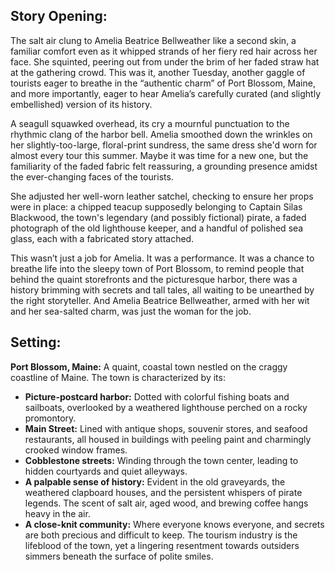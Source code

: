 ## Story Opening:

The salt air clung to Amelia Beatrice Bellweather like a second skin, a familiar comfort even as it whipped strands of her fiery red hair across her face. She squinted, peering out from under the brim of her faded straw hat at the gathering crowd. This was it, another Tuesday, another gaggle of tourists eager to breathe in the “authentic charm” of Port Blossom, Maine, and more importantly, eager to hear Amelia’s carefully curated (and slightly embellished) version of its history.

A seagull squawked overhead, its cry a mournful punctuation to the rhythmic clang of the harbor bell. Amelia smoothed down the wrinkles on her slightly-too-large, floral-print sundress, the same dress she'd worn for almost every tour this summer. Maybe it was time for a new one, but the familiarity of the faded fabric felt reassuring, a grounding presence amidst the ever-changing faces of the tourists.

She adjusted her well-worn leather satchel, checking to ensure her props were in place: a chipped teacup supposedly belonging to Captain Silas Blackwood, the town's legendary (and possibly fictional) pirate, a faded photograph of the old lighthouse keeper, and a handful of polished sea glass, each with a fabricated story attached.

This wasn’t just a job for Amelia. It was a performance. It was a chance to breathe life into the sleepy town of Port Blossom, to remind people that behind the quaint storefronts and the picturesque harbor, there was a history brimming with secrets and tall tales, all waiting to be unearthed by the right storyteller. And Amelia Beatrice Bellweather, armed with her wit and her sea-salted charm, was just the woman for the job.

## Setting:

**Port Blossom, Maine:** A quaint, coastal town nestled on the craggy coastline of Maine. The town is characterized by its:

*   **Picture-postcard harbor:** Dotted with colorful fishing boats and sailboats, overlooked by a weathered lighthouse perched on a rocky promontory.
*   **Main Street:** Lined with antique shops, souvenir stores, and seafood restaurants, all housed in buildings with peeling paint and charmingly crooked window frames.
*   **Cobblestone streets:** Winding through the town center, leading to hidden courtyards and quiet alleyways.
*   **A palpable sense of history:** Evident in the old graveyards, the weathered clapboard houses, and the persistent whispers of pirate legends. The scent of salt air, aged wood, and brewing coffee hangs heavy in the air.
*   **A close-knit community:** Where everyone knows everyone, and secrets are both precious and difficult to keep. The tourism industry is the lifeblood of the town, yet a lingering resentment towards outsiders simmers beneath the surface of polite smiles.

